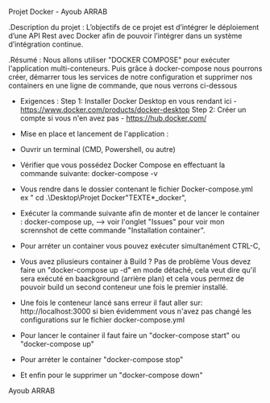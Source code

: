 Projet Docker - Ayoub ARRAB

.Description du projet :
L’objectifs de ce projet est d’intégrer le déploiement d’une API Rest avec Docker afin de pouvoir
l’intégrer dans un système d’intégration continue.


.Résumé :
Nous allons utiliser "DOCKER COMPOSE" pour exécuter l'application multi-conteneurs. Puis grâce à docker-compose nous pourrons créer, démarrer tous les services de notre configuration et supprimer nos containers en une ligne de commande, que nous verrons ci-dessous

  
  
- Exigences :
Step 1: Installer Docker Desktop en vous rendant ici - https://www.docker.com/products/docker-desktop
Step 2: Créer un compte si vous n'en avez pas - https://hub.docker.com/
  
  

- Mise en place et lancement de l'application :

- Ouvrir un terminal (CMD, Powershell, ou autre)
- Vérifier que vous possédez Docker Compose en effectuant la commande suivante: docker-compose -v
- Vous rendre dans le dossier contenant le fichier Docker-compose.yml
ex " cd .\Desktop\Projet Docker\"TEXTE*_docker",
- Exécuter la commande suivante afin de monter et de lancer le container : docker-compose up, --> voir l'onglet "Issues" pour voir mon scrennshot de cette commande "Installation container".  
- Pour arréter un container vous pouvez exécuter simultanément CTRL-C,
- Vous avez pliusieurs container à Build ? Pas de problème Vous devez faire un "docker-compose up -d" en mode détaché, cela veut dire qu'il sera exécuté en baackground (arrière plan) et cela vous permez de pouvoir build un second conteneur une fois le premier installé.
- Une fois le conteneur lancé sans erreur il faut aller sur: http://localhost:3000 si bien évidemment vous n'avez pas changé les configurations sur le fichier docker-compose.yml
- Pour lancer le container il faut faire un "docker-compose start" ou "docker-compose up"
- Pour arréter le container "docker-compose stop"
- Et enfin pour le supprimer un "docker-compose down"

Ayoub ARRAB

